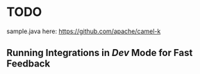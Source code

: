 # TODO #

sample.java here:  https://github.com/apache/camel-k

## Running Integrations in _Dev_ Mode for Fast Feedback ##
